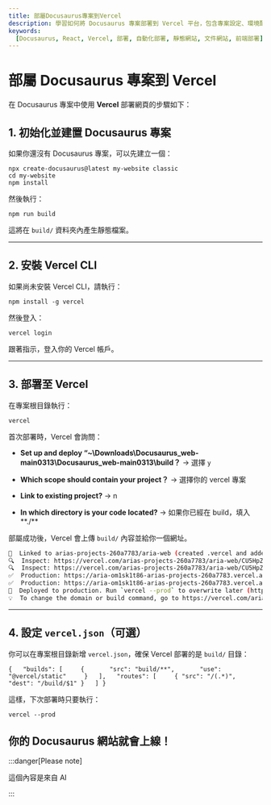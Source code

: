 ```yaml
---
title: 部屬Docusaurus專案到Vercel
description: 學習如何將 Docusaurus 專案部署到 Vercel 平台，包含專案設定、環境配置、自動化部署等完整流程
keywords:
  [Docusaurus, React, Vercel, 部署, 自動化部署, 靜態網站, 文件網站, 前端部署]
---
```


# 部屬 Docusaurus 專案到 Vercel

在 Docusaurus 專案中使用 **Vercel** 部署網頁的步驟如下：

## **1\. 初始化並建置 Docusaurus 專案**

如果你還沒有 Docusaurus 專案，可以先建立一個：

```
npx create-docusaurus@latest my-website classic
cd my-website
npm install
```

然後執行：

```
npm run build
```

這將在 `build/` 資料夾內產生靜態檔案。

---

## **2\. 安裝 Vercel CLI**

如果尚未安裝 Vercel CLI，請執行：

```
npm install -g vercel
```

然後登入：

```
vercel login
```

跟著指示，登入你的 Vercel 帳戶。

---

## **3\. 部署至 Vercel**

在專案根目錄執行：

```
vercel
```

首次部署時，Vercel 會詢問：

- **Set up and deploy “\~\\Downloads\\Docusaurus_web-main0313\\Docusaurus_web-main0313\\build？** → 選擇 `y`

- **Which scope should contain your project？** → 選擇你的 vercel 專案

- **Link to existing project?** → n

- **In which directory is your code located?** → 如果你已經在 build，填入**./**

部屬成功後，Vercel 會上傳 `build/` 內容並給你一個網址。

```bash
🔗  Linked to arias-projects-260a7783/aria-web (created .vercel and added it to .gitignore)
🔍  Inspect: https://vercel.com/arias-projects-260a7783/aria-web/CU5HpZwqrtcu6fXpvWfnYhJLMK1X [3s]
🔍  Inspect: https://vercel.com/arias-projects-260a7783/aria-web/CU5HpZwqrtcu6fXpvWfnYhJLMK1X [3s]
✅  Production: https://aria-om1sk1t86-arias-projects-260a7783.vercel.app [3s]
✅  Production: https://aria-om1sk1t86-arias-projects-260a7783.vercel.app [3s]
📝  Deployed to production. Run `vercel --prod` to overwrite later (https://vercel.link/2F).
💡  To change the domain or build command, go to https://vercel.com/arias-projects-260a7783/aria-web/settings
```

---

## **4\. 設定 `vercel.json`（可選）**

你可以在專案根目錄新增 `vercel.json`，確保 Vercel 部署的是 `build/` 目錄：

```null
{   "builds": [     {       "src": "build/**",       "use": "@vercel/static"     }   ],   "routes": [     { "src": "/(.*)", "dest": "/build/$1" }   ] }
```

這樣，下次部署時只要執行：

```
vercel --prod
```

## 你的 Docusaurus 網站就會上線！

:::danger[Please note]

這個內容是來自 AI

:::
